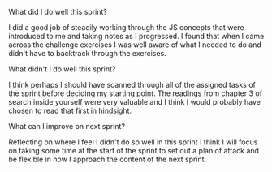 What did I do well this sprint?

I did a good job of steadily working through the JS concepts that were introduced to me and taking notes as I progressed. I found that when I came across the challenge exercises I was well aware of what I needed to do and didn't have to backtrack through the exercises.

What didn't I do well this sprint?

I think perhaps I should have scanned through all of the assigned tasks of the sprint before deciding my starting point. The readings from chapter 3 of search inside yourself were very valuable and I think I would probably have chosen to read that first in hindsight.

What can I improve on next sprint?

Reflecting on where I feel I didn't do so well in this sprint I think I will focus on taking some time at the start of the sprint to set out a plan of attack and be flexible in how I approach the content of the next sprint.